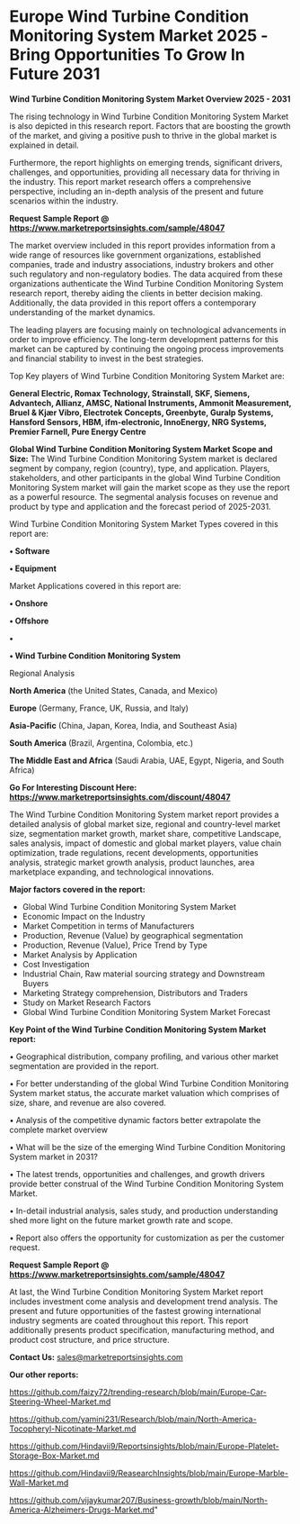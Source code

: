# Europe Wind Turbine Condition Monitoring System Market 2025 -Bring Opportunities To Grow In Future 2031

<Strong> Wind Turbine Condition Monitoring System Market Overview 2025 - 2031</strong>

The rising technology in Wind Turbine Condition Monitoring System Market is also depicted in this research report. Factors that are boosting the growth of the market, and giving a positive push to thrive in the global market is explained in detail.

Furthermore, the report highlights on emerging trends, significant drivers, challenges, and opportunities, providing all necessary data for thriving in the industry. This report market research offers a comprehensive perspective, including an in-depth analysis of the present and future scenarios within the industry.

<strong>Request Sample Report @ <a href=https://www.marketreportsinsights.com/sample/48047>https://www.marketreportsinsights.com/sample/48047</a></strong>

The market overview included in this report provides information from a wide range of resources like government organizations, established companies, trade and industry associations, industry brokers and other such regulatory and non-regulatory bodies. The data acquired from these organizations authenticate the Wind Turbine Condition Monitoring System research report, thereby aiding the clients in better decision making. Additionally, the data provided in this report offers a contemporary understanding of the market dynamics.

The leading players are focusing mainly on technological advancements in order to improve efficiency. The long-term development patterns for this market can be captured by continuing the ongoing process improvements and financial stability to invest in the best strategies.

Top Key players of Wind Turbine Condition Monitoring System Market are:

<strong>General Electric, Romax Technology, Strainstall, SKF, Siemens, Advantech, Allianz, AMSC, National Instruments, Ammonit Measurement, Bruel & Kjær Vibro, Electrotek Concepts, Greenbyte, Guralp Systems, Hansford Sensors, HBM, ifm-electronic, InnoEnergy, NRG Systems, Premier Farnell, Pure Energy Centre</strong>

<strong><b>Global Wind Turbine Condition Monitoring System Market Scope and Size:</b></strong>
The Wind Turbine Condition Monitoring System market is declared segment by company, region (country), type, and application. Players, stakeholders, and other participants in the global Wind Turbine Condition Monitoring System market will gain the market scope as they use the report as a powerful resource. The segmental analysis focuses on revenue and product by type and application and the forecast period of 2025-2031.

Wind Turbine Condition Monitoring System Market Types covered in this report are:

<strong>•  Software

•  Equipment</strong>

Market Applications covered in this report are:

<strong>•  Onshore

•  Offshore

•  

•  Wind Turbine Condition Monitoring System</strong> 

Regional Analysis

<strong>North America</strong> (the United States, Canada, and Mexico)

<strong>Europe</strong> (Germany, France, UK, Russia, and Italy)

<strong>Asia-Pacific</strong> (China, Japan, Korea, India, and Southeast Asia)

<strong>South America</strong> (Brazil, Argentina, Colombia, etc.)

<strong>The Middle East and Africa</strong> (Saudi Arabia, UAE, Egypt, Nigeria, and South Africa)

<strong>Go For Interesting Discount Here: <a href=https://www.marketreportsinsights.com/discount/48047>https://www.marketreportsinsights.com/discount/48047</a></strong>

The Wind Turbine Condition Monitoring System market report provides a detailed analysis of global market size, regional and country-level market size, segmentation market growth, market share, competitive Landscape, sales analysis, impact of domestic and global market players, value chain optimization, trade regulations, recent developments, opportunities analysis, strategic market growth analysis, product launches, area marketplace expanding, and technological innovations.

<strong><b>Major factors covered in the report:</b></strong>
<ul>
  <li>Global Wind Turbine Condition Monitoring System Market </li>
  <li>Economic Impact on the Industry</li>
  <li>Market Competition in terms of Manufacturers</li>
  <li>Production, Revenue (Value) by geographical segmentation</li>
  <li>Production, Revenue (Value), Price Trend by Type</li>
  <li>Market Analysis by Application</li>
  <li>Cost Investigation</li>
  <li>Industrial Chain, Raw material sourcing strategy and Downstream Buyers</li>
  <li>Marketing Strategy comprehension, Distributors and Traders</li>
  <li>Study on Market Research Factors</li>
  <li>Global Wind Turbine Condition Monitoring System Market Forecast</li>
</ul>

<strong><b>Key Point of the Wind Turbine Condition Monitoring System Market report:</b></strong>

• Geographical distribution, company profiling, and various other market segmentation are provided in the report.

• For better understanding of the global Wind Turbine Condition Monitoring System market status, the accurate market valuation which comprises of size, share, and revenue are also covered.

• Analysis of the competitive dynamic factors better extrapolate the complete market overview

• What will be the size of the emerging Wind Turbine Condition Monitoring System market in 2031?

• The latest trends, opportunities and challenges, and growth drivers provide better construal of the Wind Turbine Condition Monitoring System Market.

• In-detail industrial analysis, sales study, and production understanding shed more light on the future market growth rate and scope.

• Report also offers the opportunity for customization as per the customer request.

<strong>Request Sample Report @ <a href=https://www.marketreportsinsights.com/sample/48047>https://www.marketreportsinsights.com/sample/48047</a></strong>

At last, the Wind Turbine Condition Monitoring System Market report includes investment come analysis and development trend analysis. The present and future opportunities of the fastest growing international industry segments are coated throughout this report. This report additionally presents product specification, manufacturing method, and product cost structure, and price structure.

<strong>Contact Us:</strong>
sales@marketreportsinsights.com

<strong>Our other reports:</strong>

<a href=https://github.com/faizy72/trending-research/blob/main/Europe-Car-Steering-Wheel-Market.md>https://github.com/faizy72/trending-research/blob/main/Europe-Car-Steering-Wheel-Market.md</a>

<a href=https://github.com/yamini231/Research/blob/main/North-America-Tocopheryl-Nicotinate-Market.md>https://github.com/yamini231/Research/blob/main/North-America-Tocopheryl-Nicotinate-Market.md</a>

<a href=https://github.com/Hindavii9/Reportsinsights/blob/main/Europe-Platelet-Storage-Box-Market.md>https://github.com/Hindavii9/Reportsinsights/blob/main/Europe-Platelet-Storage-Box-Market.md</a>

<a href=https://github.com/Hindavii9/ReasearchInsights/blob/main/Europe-Marble-Wall-Market.md>https://github.com/Hindavii9/ReasearchInsights/blob/main/Europe-Marble-Wall-Market.md</a>

<a href=https://github.com/vijaykumar207/Business-growth/blob/main/North-America-Alzheimers-Drugs-Market.md>https://github.com/vijaykumar207/Business-growth/blob/main/North-America-Alzheimers-Drugs-Market.md</a>"
